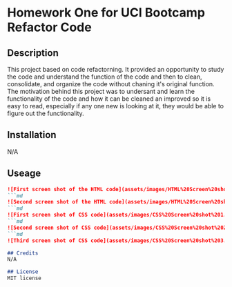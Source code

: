 # Homework One for UCI Bootcamp Refactor Code

## Description

This project based on code refactorning. It provided an opportunity to study the code and understand the function of the code and then to clean, consolidate, and organize the code without chaning it's original function.
The motivation behind this project was to undersant and learn the functionality of the code and how it can be cleaned an improved so it is easy to read, especially if any one new is looking at it, they would be able to figure out the functionality.

## Installation

N/A

## Useage

```md
![First screen shot of the HTML code](assets/images/HTML%20Screen%20shot%201.png)
```md
![Second screen shot of the HTML code](assets/images/HTML%20Screen%20shot%202.png)
```md
![First screen shot of CSS code](assets/images/CSS%20Screen%20shot%201.png)
```md
![Second screen shot of CSS code](assets/images/CSS%20Screen%20shot%202.png)
```md
![Third screen shot of CSS code](assets/images/CSS%20Screen%20shot%203.png)

## Credits
N/A

## License
MIT license